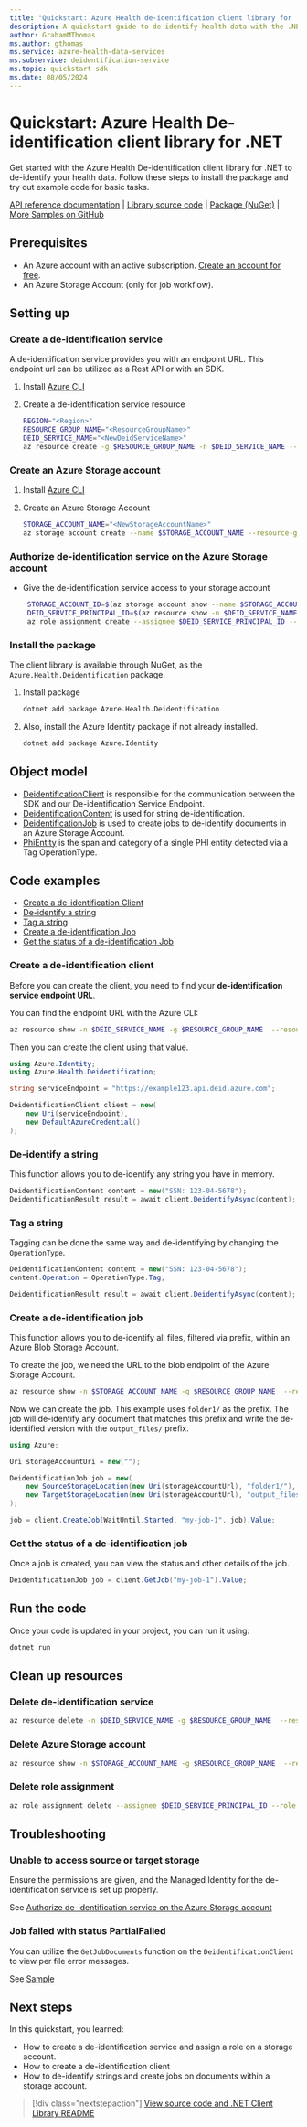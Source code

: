 ```yaml
---
title: "Quickstart: Azure Health de-identification client library for .NET"
description: A quickstart guide to de-identify health data with the .NET client library
author: GrahamMThomas
ms.author: gthomas
ms.service: azure-health-data-services
ms.subservice: deidentification-service
ms.topic: quickstart-sdk
ms.date: 08/05/2024
---
```



# Quickstart: Azure Health De-identification client library for .NET

Get started with the Azure Health De-identification client library for .NET to de-identify your health data. Follow these steps to install the package and try out example code for basic tasks.

[API reference documentation](/dotnet/api/azure.health.deidentification) | [Library source code](https://github.com/Azure/azure-sdk-for-net/tree/main/sdk/healthdataaiservices) | [Package (NuGet)](https://www.nuget.org/packages/Azure.Health.Deidentification) | [More Samples on GitHub](https://github.com/Azure/azure-sdk-for-net/blob/main/sdk/healthdataaiservices/Azure.Health.Deidentification/samples/README.md)


## Prerequisites
* An Azure account with an active subscription. [Create an account for free](https://azure.microsoft.com/free/?WT.mc_id=A261C142F).
* An Azure Storage Account (only for job workflow).

## Setting up

### Create a de-identification service

A de-identification service provides you with an endpoint URL. This endpoint url can be utilized as a Rest API or with an SDK.

1. Install [Azure CLI](/cli/azure/install-azure-cli)
2. Create a de-identification service resource

    ```bash
    REGION="<Region>"
    RESOURCE_GROUP_NAME="<ResourceGroupName>"
    DEID_SERVICE_NAME="<NewDeidServiceName>"
    az resource create -g $RESOURCE_GROUP_NAME -n $DEID_SERVICE_NAME --resource-type microsoft.healthdataaiservices/deidservices --is-full-object -p "{\"identity\":{\"type\":\"SystemAssigned\"},\"properties\":{},\"location\":\"$REGION\"}"
    ```
    
### Create an Azure Storage account

1. Install [Azure CLI](/cli/azure/install-azure-cli)
1. Create an Azure Storage Account

    ```bash
    STORAGE_ACCOUNT_NAME="<NewStorageAccountName>"
    az storage account create --name $STORAGE_ACCOUNT_NAME --resource-group $RESOURCE_GROUP_NAME --location $REGION
    ```

### Authorize de-identification service on the Azure Storage account

-  Give the de-identification service access to your storage account
   
   ```bash
    STORAGE_ACCOUNT_ID=$(az storage account show --name $STORAGE_ACCOUNT_NAME --resource-group $RESOURCE_GROUP_NAME --query id --output tsv)
    DEID_SERVICE_PRINCIPAL_ID=$(az resource show -n $DEID_SERVICE_NAME -g $RESOURCE_GROUP_NAME  --resource-type microsoft.healthdataaiservices/deidservices --query identity.principalId --output tsv)
    az role assignment create --assignee $DEID_SERVICE_PRINCIPAL_ID --role "Storage Blob Data Contributor" --scope $STORAGE_ACCOUNT_ID
    ```

### Install the package
The client library is available through NuGet, as the `Azure.Health.Deidentification` package.

1. Install package
  
    ```bash
    dotnet add package Azure.Health.Deidentification
    ```

1. Also, install the Azure Identity package if not already installed.

    ```bash
    dotnet add package Azure.Identity
    ```


## Object model

- [DeidentificationClient](https://github.com/Azure/azure-sdk-for-net/blob/main/sdk/healthdataaiservices/Azure.Health.Deidentification/src/Generated/DeidentificationClient.cs) is responsible for the communication between the SDK and our De-identification Service Endpoint.
- [DeidentificationContent](https://github.com/Azure/azure-sdk-for-net/blob/main/sdk/healthdataaiservices/Azure.Health.Deidentification/src/Generated/DeidentificationContent.cs) is used for string de-identification.
- [DeidentificationJob](https://github.com/Azure/azure-sdk-for-net/blob/main/sdk/healthdataaiservices/Azure.Health.Deidentification/src/Generated/DeidentificationJob.cs) is used to create jobs to de-identify documents in an Azure Storage Account.
- [PhiEntity](https://github.com/Azure/azure-sdk-for-net/blob/main/sdk/healthdataaiservices/Azure.Health.Deidentification/src/Generated/PhiEntity.cs) is the span and category of a single PHI entity detected via a Tag OperationType.


## Code examples
- [Create a de-identification Client](#create-a-de-identification-client)
- [De-identify a string](#de-identify-a-string)
- [Tag a string](#tag-a-string)
- [Create a de-identification Job](#create-a-de-identification-job)
- [Get the status of a de-identification Job](#get-the-status-of-a-de-identification-job)

### Create a de-identification client

Before you can create the client, you need to find your **de-identification service endpoint URL**.

You can find the endpoint URL with the Azure CLI:

```bash
az resource show -n $DEID_SERVICE_NAME -g $RESOURCE_GROUP_NAME  --resource-type microsoft.healthdataaiservices/deidservices --query properties.serviceUrl --output tsv
```
Then you can create the client using that value.

```csharp
using Azure.Identity;
using Azure.Health.Deidentification;

string serviceEndpoint = "https://example123.api.deid.azure.com";

DeidentificationClient client = new(
    new Uri(serviceEndpoint),
    new DefaultAzureCredential()
);
```

### De-identify a string

This function allows you to de-identify any string you have in memory.

```csharp
DeidentificationContent content = new("SSN: 123-04-5678");
DeidentificationResult result = await client.DeidentifyAsync(content);
```

### Tag a string

Tagging can be done the same way and de-identifying by changing the `OperationType`.

```csharp
DeidentificationContent content = new("SSN: 123-04-5678");
content.Operation = OperationType.Tag;

DeidentificationResult result = await client.DeidentifyAsync(content);
```

### Create a de-identification job

This function allows you to de-identify all files, filtered via prefix, within an Azure Blob Storage Account.

To create the job, we need the URL to the blob endpoint of the Azure Storage Account.

```bash
az resource show -n $STORAGE_ACCOUNT_NAME -g $RESOURCE_GROUP_NAME  --resource-type Microsoft.Storage/storageAccounts --query properties.primaryEndpoints.blob --output tsv
```

Now we can create the job. This example uses `folder1/` as the prefix. The job will de-identify any document that matches this prefix and write the de-identified version with the `output_files/` prefix.

```csharp
using Azure;

Uri storageAccountUri = new("");

DeidentificationJob job = new(
    new SourceStorageLocation(new Uri(storageAccountUrl), "folder1/"),
    new TargetStorageLocation(new Uri(storageAccountUrl), "output_files/")
);

job = client.CreateJob(WaitUntil.Started, "my-job-1", job).Value;
```

### Get the status of a de-identification job

Once a job is created, you can view the status and other details of the job.

```csharp
DeidentificationJob job = client.GetJob("my-job-1").Value;
```


## Run the code

Once your code is updated in your project, you can run it using:

```bash
dotnet run
```

## Clean up resources

### Delete de-identification service

```bash
az resource delete -n $DEID_SERVICE_NAME -g $RESOURCE_GROUP_NAME  --resource-type microsoft.healthdataaiservices/deidservices
```

### Delete Azure Storage account

```bash
az resource show -n $STORAGE_ACCOUNT_NAME -g $RESOURCE_GROUP_NAME  --resource-type Microsoft.Storage/storageAccounts
```

### Delete role assignment

```bash
az role assignment delete --assignee $DEID_SERVICE_PRINCIPAL_ID --role "Storage Blob Data Contributor" --scope $STORAGE_ACCOUNT_ID
```


## Troubleshooting

### Unable to access source or target storage

Ensure the permissions are given, and the Managed Identity for the de-identification service is set up properly.

See [Authorize de-identification service on the Azure Storage account](#authorize-de-identification-service-on-the-azure-storage-account)

### Job failed with status PartialFailed

You can utilize the `GetJobDocuments` function on the `DeidentificationClient` to view per file error messages.

See [Sample](https://github.com/Azure/azure-sdk-for-net/blob/main/sdk/healthdataaiservices/Azure.Health.Deidentification/tests/samples/Sample4_ListCompletedFiles.cs)


## Next steps

In this quickstart, you learned:
- How to create a de-identification service and assign a role on a storage account.
- How to create a de-identification client
- How to de-identify strings and create jobs on documents within a storage account.

> [!div class="nextstepaction"]
> [View source code and .NET Client Library README](https://github.com/Azure/azure-sdk-for-net/tree/main/sdk/healthdataaiservices/Azure.Health.Deidentification)
